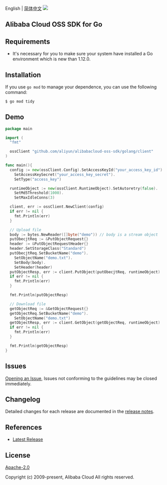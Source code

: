 English | [简体中文](README-CN.md)
![](https://aliyunsdk-pages.alicdn.com/icons/AlibabaCloud.svg)

## Alibaba Cloud OSS SDK for Go

## Requirements
- It's necessary for you to make sure your system have installed a Go environment which is new than 1.12.0.

## Installation
If you use `go mod` to manage your dependence, you can use the following command:

```sh
$ go mod tidy
```

## Demo
```go
package main

import (
  "fmt"

  ossClient "github.com/aliyun/alibabacloud-oss-sdk/golang/client"
)

func main(){
  config := new(ossClient.Config).SetAccessKeyId("your_access_key_id").
	SetAccessKeySecret("your_access_key_secret").
	SetType("access_key")

  runtimeObject := new(ossClient.RuntimeObject).SetAutoretry(false).
	SetMd5Threshold(1000).
	SetMaxIdleConns(3)

  client, err := ossClient.NewClient(config)
  if err != nil {
    fmt.Println(err)
  }

  // Upload file
  body := bytes.NewReader([]byte("demo")) // body is a stream object
  putObecjtReq := &PutObjectRequest{}
  header := &PutObjectRequestHeader{}
  header.SetStorageClass("Standard")
  putObecjtReq.SetBucketName("demo").
	SetObjectName("demo.txt").
	SetBody(body).
	SetHeader(header)
  putObjectResp, err := client.PutObject(putObecjtReq, runtimeObject)
  if err != nil {
    fmt.Println(err)
  }

  fmt.Println(putObjectResp)

  // Download file
  getObjectReq := &GetObjectRequest{}
  getObjectReq.SetBucketName("demo").
	SetObjectName("demo.txt")
  getObjectResp, err := client.GetObject(getObjectReq, runtimeObject)
  if err != nil {
    fmt.Println(err)
  }

  fmt.Println(getObjectResp)
}    
```

## Issues
[Opening an Issue](https://github.com/aliyun/alibabacloud-oss-sdk/issues/new), Issues not conforming to the guidelines may be closed immediately.

## Changelog
Detailed changes for each release are documented in the [release notes](./ChangeLog.txt).

## References
* [Latest Release](https://github.com/aliyun/alibabacloud-oss-sdk/tree/master/langs/golang)

## License
[Apache-2.0](http://www.apache.org/licenses/LICENSE-2.0)

Copyright (c) 2009-present, Alibaba Cloud All rights reserved.